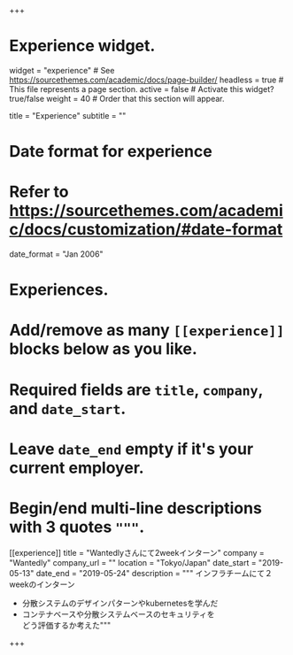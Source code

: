+++
# Experience widget.
widget = "experience"  # See https://sourcethemes.com/academic/docs/page-builder/
headless = true  # This file represents a page section.
active = false  # Activate this widget? true/false
weight = 40  # Order that this section will appear.

title = "Experience"
subtitle = ""

# Date format for experience
#   Refer to https://sourcethemes.com/academic/docs/customization/#date-format
date_format = "Jan 2006"

# Experiences.
#   Add/remove as many `[[experience]]` blocks below as you like.
#   Required fields are `title`, `company`, and `date_start`.
#   Leave `date_end` empty if it's your current employer.
#   Begin/end multi-line descriptions with 3 quotes `"""`.
[[experience]]
  title = "Wantedlyさんにて2weekインターン"
  company = "Wantedly"
  company_url = ""
  location = "Tokyo/Japan"
  date_start = "2019-05-13"
  date_end = "2019-05-24"
  description = """
  インフラチームにて２weekのインターン

  * 分散システムのデザインパターンやkubernetesを学んだ
  * コンテナベースや分散システムベースのセキュリティを<br>どう評価するか考えた"""

+++
